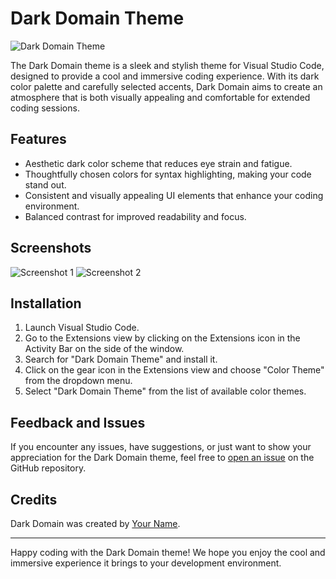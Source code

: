 # Dark Domain Theme

![Dark Domain Theme](https://res.cloudinary.com/dubinx/image/upload/v1691084295/Screenshot_2023-08-03_183006_inmfbb.png)

The Dark Domain theme is a sleek and stylish theme for
Visual Studio Code, designed to provide a cool and immersive
coding experience. With its dark color palette and carefully
selected accents, Dark Domain aims to create an atmosphere
that is both visually appealing and comfortable for extended
coding sessions.

## Features

- Aesthetic dark color scheme that reduces eye strain and
  fatigue.
- Thoughtfully chosen colors for syntax highlighting, making
  your code stand out.
- Consistent and visually appealing UI elements that enhance
  your coding environment.
- Balanced contrast for improved readability and focus.

## Screenshots

![Screenshot 1](https://res.cloudinary.com/dubinx/image/upload/v1691084295/Screenshot_2023-08-03_183357_tpdhje.png)
![Screenshot 2](https://res.cloudinary.com/dubinx/image/upload/v1691084295/Screenshot_2023-08-03_183006_inmfbb.png)

## Installation

1. Launch Visual Studio Code.
2. Go to the Extensions view by clicking on the Extensions
   icon in the Activity Bar on the side of the window.
3. Search for "Dark Domain Theme" and install it.
4. Click on the gear icon in the Extensions view and choose
   "Color Theme" from the dropdown menu.
5. Select "Dark Domain Theme" from the list of available
   color themes.

## Feedback and Issues

If you encounter any issues, have suggestions, or just want
to show your appreciation for the Dark Domain theme, feel
free to
[open an issue](https://github.com/Dubjay18/Dark_domain/issues)
on the GitHub repository.

## Credits

Dark Domain was created by
[Your Name](https://github.com/Dubjay18).

---

Happy coding with the Dark Domain theme! We hope you enjoy
the cool and immersive experience it brings to your
development environment.
